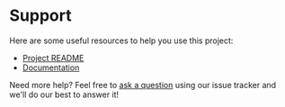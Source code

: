# Support

Here are some useful resources to help you use this project:

- [Project README](../README.md)
- [Documentation](https://github.com/bakame-php/http-structured-fields)

Need more help? Feel free to [ask a question](https://github.com/bakame-php/http-structured-fields/issues/new?labels=question) using our issue tracker and we'll do our best to answer it!
 

